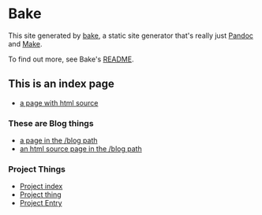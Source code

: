 # Bake
This site generated by [bake](https://github.com/fcanas/bake), a static site generator that's really just [Pandoc](http://pandoc.org) and [Make](https://www.gnu.org/software/make/).

To find out more, see Bake's [README](README.html).

## This is an index page

* [a page with html source](bare.html)

### These are Blog things
* [a page in the /blog path](blog/post.html)
* [an html source page in the /blog path](blog/static.html)

### Project Things
* [Project index](projects/p1/index.html)
* [Project thing](projects/p1/thing.html)
* [Project Entry](projects/p1/entry.html)
